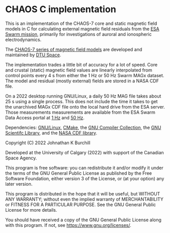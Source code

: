 # CHAOS C implementation

This is an implementation of the CHAOS-7 core and static magnetic field models in C for calculating external magnetic field residuals from the [ESA Swarm mission](https://www.esa.int/Applications/Observing_the_Earth/FutureEO/Swarm), primarily for investigations of auroral and ionospheric electrodynamics.

The [CHAOS-7 series of magnetic field models](http://www.spacecenter.dk/files/magnetic-models/CHAOS-7/) are developed and maintained by [DTU Space](https://www.space.dtu.dk/english/research/scientific_data_and_models/magnetic_field_models).

The implementation trades a little bit of accuracy for a lot of speed. Core and crustal (static) magnetic field values are linearly interpolated from control points every 4 s from either the 1 Hz or 50 Hz Swarm MAGx dataset. The model and residual (mostly external) fields are stored in a NASA CDF file.

On a 2022 desktop running GNU/Linux, a daily 50 Hz MAG file takes about 25 s using a single process. This does not include the time it takes to get the unarchived MAGx CDF file onto the local hard drive from the ESA server. Those measurements measurements are available from the ESA Swarm Data Access portal at [1 Hz](https://swarm-diss.eo.esa.int/#swarm%2FLevel1b%2FLatest_baselines%2FMAGx_LR) and [50 Hz](https://swarm-diss.eo.esa.int/#swarm%2FLevel1b%2FLatest_baselines%2FMAGx_HR).

Dependencies: [GNU/Linux](https://www.getgnulinux.org/en/linux), [CMake](https://cmake.org), the [GNU Compiler Collection](https://gcc.gnu.org), the [GNU Scientifc Library](https://www.gnu.org/software/gsl/), and the [NASA CDF library](https://cdf.gsfc.nasa.gov).

Copyright (C) 2022   Johnathan K Burchill

Developed at the University of Calgary (2022) with support of the Canadian Space Agency. 

This program is free software: you can redistribute it and/or modify
it under the terms of the GNU General Public License as published by
the Free Software Foundation, either version 3 of the License, or
(at your option) any later version.

This program is distributed in the hope that it will be useful,
but WITHOUT ANY WARRANTY; without even the implied warranty of
MERCHANTABILITY or FITNESS FOR A PARTICULAR PURPOSE.  See the
GNU General Public License for more details.

You should have received a copy of the GNU General Public License
along with this program.  If not, see <https://www.gnu.org/licenses/>.
